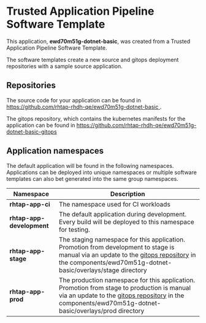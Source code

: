 # Trusted Application Pipeline Software Template

This application, **ewd70m51g-dotnet-basic**, was created from a Trusted Application Pipeline Software Template.

The software templates create a new source and gitops deployment repositories with a sample source application. 

## Repositories

The source code for your application can be found in [https://github.com/rhtap-rhdh-qe/ewd70m51g-dotnet-basic ](https://github.com/rhtap-rhdh-qe/ewd70m51g-dotnet-basic ).
 
The gitops repository, which contains the kubernetes manifests for the application can be found in 
[https://github.com/rhtap-rhdh-qe/ewd70m51g-dotnet-basic-gitops ](https://github.com/rhtap-rhdh-qe/ewd70m51g-dotnet-basic-gitops ) 

## Application namespaces 

The default application will be found in the following namespaces. Applications can be deployed into unique namespaces or multiple software templates can also bet generated into the same group namespaces.  

|  Namespace   |  Description   |  
| -------- | -------- |
| **rhtap-app-ci** | The namespace used for CI workloads |
| **rhtap-app-development** | The default application during development. Every build will be deployed to this namespace for testing. |
| **rhtap-app-stage** | The staging namespace for this application. Promotion from development to stage is manual via an update to the [gitops repository](https://github.com/rhtap-rhdh-qe/ewd70m51g-dotnet-basic-gitops ) in the components/ewd70m51g-dotnet-basic/overlays/stage directory |
| **rhtap-app-prod** | The production namespace for this application. Promotion from stage to production is manual via an update to the [gitops repository](https://github.com/rhtap-rhdh-qe/ewd70m51g-dotnet-basic-gitops ) in the components/ewd70m51g-dotnet-basic/overlays/prod directory |